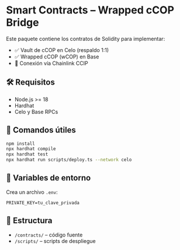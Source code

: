 # Smart Contracts – Wrapped cCOP Bridge

Este paquete contiene los contratos de Solidity para implementar:

- ✅ Vault de cCOP en Celo (respaldo 1:1)
- ✅ Wrapped cCOP (wCOP) en Base
- 🔄 Conexión vía Chainlink CCIP

## 🛠️ Requisitos

- Node.js >= 18
- Hardhat
- Celo y Base RPCs

## 🚀 Comandos útiles

```bash
npm install
npx hardhat compile
npx hardhat test
npx hardhat run scripts/deploy.ts --network celo
```

## 🔐 Variables de entorno

Crea un archivo `.env`:

```
PRIVATE_KEY=tu_clave_privada
```

## 📁 Estructura

- `/contracts/` – código fuente
- `/scripts/` – scripts de despliegue
